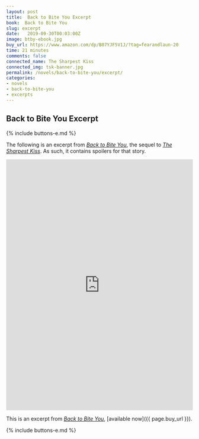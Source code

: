 ```yaml
---
layout: post
title:  Back to Bite You Excerpt
book:  Back to Bite You
slug: excerpt
date:   2019-09-30T00:03:00Z
image: btby-ebook.jpg
buy_url: https://www.amazon.com/dp/B07YJF5V1J/?tag=fearandlaun-20
time: 21 minutes
comments: false
connected_name: The Sharpest Kiss
connected_img: tsk-banner.jpg
permalink: /novels/back-to-bite-you/excerpt/
categories: 
- novels
- back-to-bite-you
- excerpts
---
```


## Back to Bite You Excerpt

{% include buttons-e.md %}

The following is an excerpt from [*Back to Bite You*][about], the sequel to [*The Sharpest Kiss*][tsk].  As such, it contains spoilers for that story.

<iframe type="text/html" width="650" height="675" frameborder="0" allowfullscreen style="max-width:100%" src="https://read.amazon.com/kp/card?asin=B07YJF5V1J&preview=inline&linkCode=kpe&ref_=cm_sw_r_kb_dp_RcBqFbGE1PZF2&tag=fearandlaun-20" ></iframe>

This is an excerpt from [*Back to Bite You*][about], [available now]({{ page.buy_url }}).

{% include buttons-e.md %}

[about]:/novels/back-to-bite-you/
[goodreads]:https://www.goodreads.com/book/show/48328045-back-to-bite-you
[tsk]:/novels/the-sharpest-kiss/

